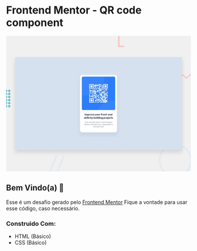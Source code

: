 # Frontend Mentor - QR code component

![Design preview for the QR code component coding challenge](./design/desktop-preview.jpg)

## Bem Vindo(a) 👋

Esse é um desafio gerado pelo [Frontend Mentor](https://www.frontendmentor.io) Fique a vontade para usar esse código, caso necessário.

### Construido Com:

- HTML (Básico)
- CSS (Básico)
